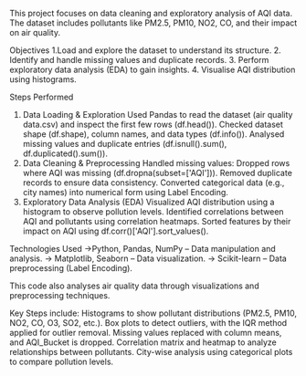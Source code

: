 This project focuses on data cleaning and exploratory analysis of AQI data. The dataset includes pollutants like PM2.5, PM10, NO2, CO, and their impact on air quality.

Objectives
1.Load and explore the dataset to understand its structure.
2. Identify and handle missing values and duplicate records.
3. Perform exploratory data analysis (EDA) to gain insights.
4. Visualise AQI distribution using histograms.

 Steps Performed
1. Data Loading & Exploration
Used Pandas to read the dataset (air quality data.csv) and inspect the first few rows (df.head()).
Checked dataset shape (df.shape), column names, and data types (df.info()).
Analysed missing values and duplicate entries (df.isnull().sum(), df.duplicated().sum()).
2. Data Cleaning & Preprocessing
Handled missing values: Dropped rows where AQI was missing (df.dropna(subset=['AQI'])).
Removed duplicate records to ensure data consistency.
Converted categorical data (e.g., city names) into numerical form using Label Encoding.
3.  Exploratory Data Analysis (EDA)
Visualized AQI distribution using a histogram to observe pollution levels.
Identified correlations between AQI and pollutants using correlation heatmaps.
Sorted features by their impact on AQI using df.corr()['AQI'].sort_values().

Technologies Used
->Python, Pandas, NumPy – Data manipulation and analysis.
-> Matplotlib, Seaborn – Data visualization.
-> Scikit-learn – Data preprocessing (Label Encoding).


This code also analyses air quality data through visualizations and preprocessing techniques.

Key Steps include:
Histograms to show pollutant distributions (PM2.5, PM10, NO2, CO, O3, SO2, etc.).
Box plots to detect outliers, with the IQR method applied for outlier removal.
Missing values replaced with column means, and AQI_Bucket is dropped.
Correlation matrix and heatmap to analyze relationships between pollutants.
City-wise analysis using categorical plots to compare pollution levels.
